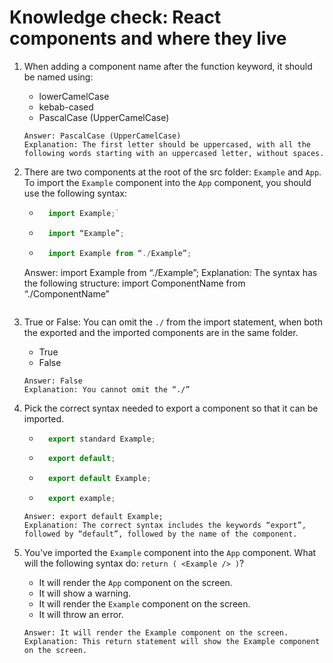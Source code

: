 # Knowledge check: React components and where they live

1. When adding a component name after the function keyword, it should be named using:
    - lowerCamelCase
    - kebab-cased
    - PascalCase (UpperCamelCase)
    ```
    Answer: PascalCase (UpperCamelCase)
    Explanation: The first letter should be uppercased, with all the following words starting with an uppercased letter, without spaces.
    ```

2. There are two components at the root of the src folder: `Example` and `App`. To import the `Example` component into the `App` component, you should use the following syntax:
    - ```jsx
        import Example;`
      ```
    - ```jsx
        import “Example”;
      ```
    - ```jsx
        import Example from “./Example”;
      ```
    Answer: import Example from “./Example”;
    Explanation: The syntax has the following structure: import ComponentName from “./ComponentName”
    ```

3. True or False: You can omit the `./` from the import statement, when both the exported and the imported components are in the same folder.
    - True
    - False
    ```
    Answer: False
    Explanation: You cannot omit the “./”
    ```

4. Pick the correct syntax needed to export a component so that it can be imported.
    - ```jsx
        export standard Example;
      ```
    - ```jsx
        export default;
      ```
    - ```jsx
        export default Example;
      ```
    - ```jsx
        export example;
      ```
    ```
    Answer: export default Example;
    Explanation: The correct syntax includes the keywords “export”, followed by “default”, followed by the name of the component. 
    ```

5. You've imported the `Example` component into the `App` component. What will the following syntax do: `return ( <Example /> )`?
    - It will render the `App` component on the screen.
    - It will show a warning.
    - It will render the `Example` component on the screen.
    - It will throw an error.
    ```
    Answer: It will render the Example component on the screen.
    Explanation: This return statement will show the Example component on the screen.
    ```